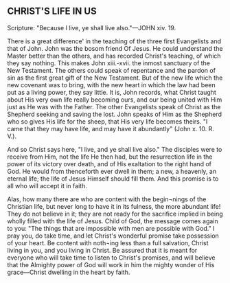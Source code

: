 ## CHRIST'S LIFE IN US ##

Scripture: "Because I live, ye shall live also."—JOHN xiv. 19.



There is a great difference' in the teaching of the three first Evangelists and that of John. John was the bosom friend Of Jesus. He could understand the Master better than the others, and has recorded Christ's teaching, of which they say nothing. This makes John xiii.-xvii. the inmost sanctuary of the New Testament. The others could speak of repentance and the pardon of sin as the first great gift of the New Testament. But of the new life which the new covenant was to bring, with the new heart in which the law had been put as a living power, they say little. It is, John records, what Christ taught about His very own life really becoming ours, and our being united with Him just as He was with the Father. The other Evangelists speak of Christ as the Shepherd seeking and saving the lost. John speaks of Him as the Shepherd who so gives His life for the sheep, that His very life becomes theirs. "I came that they may have life, and may have it abundantly" (John x. 10. R. V.).



And so Christ says here, "I live, and ye shall live also." The disciples were to receive from Him, not the life He then had, but the resurrection life in the power of its victory over death, and of His exaltation to the right hand of God. He would from thenceforth ever dwell in them; a new, a heavenly, an eternal life; the life of Jesus Himself should fill them. And this promise is to all who will accept it in faith.



Alas, how many there are who are content with the begin¬nings of the Christian life, but never long to have it in its fulness, the more abundant life! They do not believe in it; they are not ready for the sacrifice implied in being wholly filled with the life of Jesus. Child of God, the message comes again to you: "The things that are impossible with men are possible with God." I pray you, do take time, and let Christ's wonderful promise take possession of your heart. Be content with noth¬ing less than a full salvation, Christ living in you, and you living in Christ. Be assured that it is meant for everyone who will take time to listen to Christ's promises, and will believe that the Almighty power of God will work in him the mighty wonder of His grace—Christ dwelling in the heart by faith.

